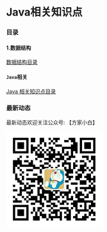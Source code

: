 # Java相关知识点

### 目录

#### 1.数据结构

[数据结构目录](./01_data_structures/README.md)

#### `Java`相关

[Java 相关知识点目录](./02_java/README.md)

### 最新动态

最新动态欢迎关注公众号: 【方家小白】

![qrcode](../asset/images/qrcode.jpg)